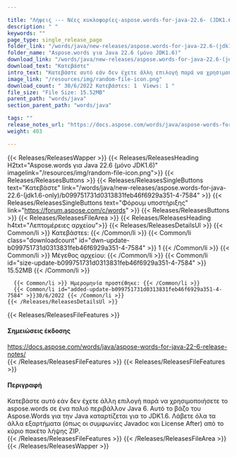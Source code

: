 ```yaml
---

title: "Λήψεις --- Νέες κυκλοφορίες-aspose.words-for-java-22.6- (JDK1.6-μόνο)"
description: " "
keywords: ""
page_type: single_release_page
folder_link: "/words/java/new-releases/aspose.words-for-java-22.6-(jdk1.6-only)/"
folder_name: "Aspose.words για Java 22.6 (μόνο JDK1.6)"
download_link: "/words/java/new-releases/aspose.words-for-java-22.6-(jdk1.6-only)/b099751731d0313831feb46f6929a351-4-7584"
download_text: "Κατεβάστε"
intro_text: "Κατεβάστε αυτό εάν δεν έχετε άλλη επιλογή παρά να χρησιμοποιήσετε το aspose.words σε ένα παλιό περιβάλλον Java 6. Αυτό το βάζο του Aspose.Words για την Java καταρτίζεται για το JDK1.6. Λάβετε όλα τα άλλα εξαρτήματα (όπως οι συμφωνίες Javadoc και License After) από το κύριο πακέτο λήψης ZIP."
image_link: "/resources/img/random-file-icon.png"
download_count: " 30/6/2022 Κατεβάστεs: 1  Views: 1 "
file_size: "File Size: 15.52MB"
parent_path: "words/java"
section_parent_path: "words/java"

tags: ""
release_notes_url: "https://docs.aspose.com/words/java/aspose-words-for-java-22-6-release-notes/"
weight: 403

---
```


{{< Releases/ReleasesWapper >}}
  {{< Releases/ReleasesHeading H2txt="Aspose.words για Java 22.6 (μόνο JDK1.6)" imagelink="/resources/img/random-file-icon.png">}}
  {{< Releases/ReleasesButtons >}}
    {{< Releases/ReleasesSingleButtons text="Κατεβάστε" link="/words/java/new-releases/aspose.words-for-java-22.6-(jdk1.6-only)/b099751731d0313831feb46f6929a351-4-7584" >}}
    {{< Releases/ReleasesSingleButtons text="Φόρουμ υποστήριξης" link="https://forum.aspose.com/c/words" >}}
  {{< Releases/ReleasesButtons >}}
  {{< Releases/ReleasesFileArea >}}
    {{< Releases/ReleasesHeading h4txt="Λεπτομέρειες αρχείου">}}
    {{< Releases/ReleasesDetailsUl >}}
      {{< Common/li >}} Κατεβάστεs: {{< /Common/li >}}
      {{< Common/li class="downloadcount" id="dwn-update-b099751731d0313831feb46f6929a351-4-7584" >}} 1 {{< /Common/li >}}
      {{< Common/li >}} Μέγεθος αρχείου: {{< /Common/li >}}
      {{< Common/li id="size-update-b099751731d0313831feb46f6929a351-4-7584" >}} 15.52MB {{< /Common/li >}}

      {{< Common/li >}} Ημερομηνία προστέθηκε: {{< /Common/li >}}
      {{< Common/li id="added-update-b099751731d0313831feb46f6929a351-4-7584" >}}30/6/2022 {{< /Common/li >}}
    {{< /Releases/ReleasesDetailsUl >}}

  {{< Releases/ReleasesFileFeatures >}}
      <h4>Σημειώσεις έκδοσης</h4><div><a href='https://docs.aspose.com/words/java/aspose-words-for-java-22-6-release-notes/'>https://docs.aspose.com/words/java/aspose-words-for-java-22-6-release-notes/</a></div>
  {{< /Releases/ReleasesFileFeatures >}}
  {{< Releases/ReleasesFileFeatures >}}
      <h4>Περιγραφή</h4><div class="HTMLDescription">Κατεβάστε αυτό εάν δεν έχετε άλλη επιλογή παρά να χρησιμοποιήσετε το aspose.words σε ένα παλιό περιβάλλον Java 6. Αυτό το βάζο του Aspose.Words για την Java καταρτίζεται για το JDK1.6. Λάβετε όλα τα άλλα εξαρτήματα (όπως οι συμφωνίες Javadoc και License After) από το κύριο πακέτο λήψης ZIP.</div>
  {{< /Releases/ReleasesFileFeatures >}}
 {{< /Releases/ReleasesFileArea >}}
{{< /Releases/ReleasesWapper >}}


